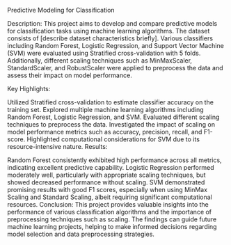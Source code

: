 Predictive Modeling for Classification

Description:
This project aims to develop and compare predictive models for classification tasks using machine learning algorithms. The dataset consists of [describe dataset characteristics briefly]. Various classifiers including Random Forest, Logistic Regression, and Support Vector Machine (SVM) were evaluated using Stratified cross-validation with 5 folds. Additionally, different scaling techniques such as MinMaxScaler, StandardScaler, and RobustScaler were applied to preprocess the data and assess their impact on model performance.

Key Highlights:

Utilized Stratified cross-validation to estimate classifier accuracy on the training set.
Explored multiple machine learning algorithms including Random Forest, Logistic Regression, and SVM.
Evaluated different scaling techniques to preprocess the data.
Investigated the impact of scaling on model performance metrics such as accuracy, precision, recall, and F1-score.
Highlighted computational considerations for SVM due to its resource-intensive nature.
Results:

Random Forest consistently exhibited high performance across all metrics, indicating excellent predictive capability.
Logistic Regression performed moderately well, particularly with appropriate scaling techniques, but showed decreased performance without scaling.
SVM demonstrated promising results with good F1 scores, especially when using MinMax Scaling and Standard Scaling, albeit requiring significant computational resources.
Conclusion:
This project provides valuable insights into the performance of various classification algorithms and the importance of preprocessing techniques such as scaling. The findings can guide future machine learning projects, helping to make informed decisions regarding model selection and data preprocessing strategies.

